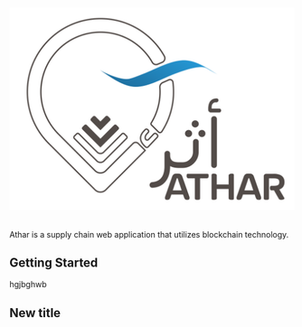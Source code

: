 # <p><img src= "Main UI/img/atharLogo.png" width="640"></p>

Athar is a supply chain web application that utilizes blockchain technology.

## Getting Started 
hgjbghwb

## New title



